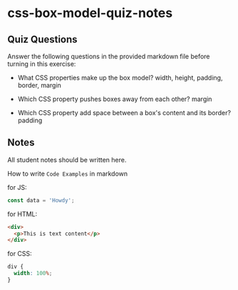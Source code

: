 # css-box-model-quiz-notes

## Quiz Questions

Answer the following questions in the provided markdown file before turning in this exercise:

- What CSS properties make up the box model?
  width, height, padding, border, margin

- Which CSS property pushes boxes away from each other?
  margin

- Which CSS property add space between a box's content and its border?
  padding

## Notes

All student notes should be written here.

How to write `Code Examples` in markdown

for JS:

```javascript
const data = 'Howdy';
```

for HTML:

```html
<div>
  <p>This is text content</p>
</div>
```

for CSS:

```css
div {
  width: 100%;
}
```
